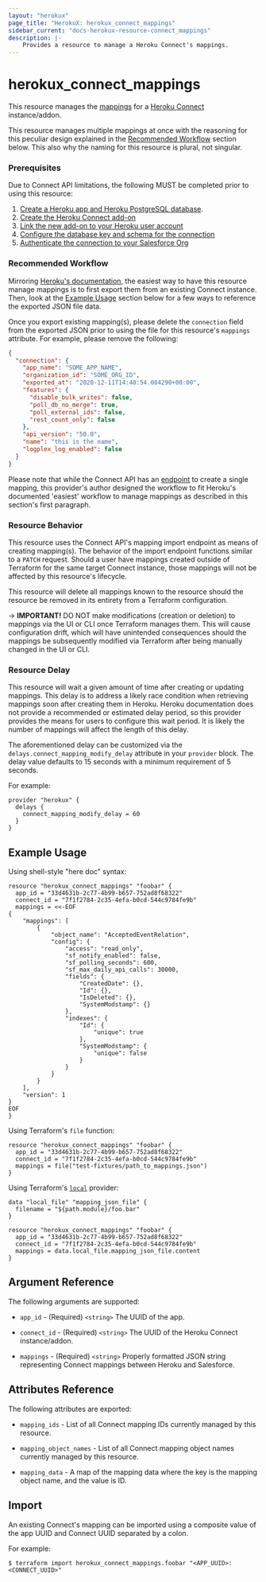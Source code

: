 ```yaml
---
layout: "herokux"
page_title: "HerokuX: herokux_connect_mappings"
sidebar_current: "docs-herokux-resource-connect_mappings"
description: |-
    Provides a resource to manage a Heroku Connect's mappings.
---
```


# herokux\_connect\_mappings

This resource manages the [mappings](https://devcenter.heroku.com/articles/heroku-connect#mapping-objects)
for a [Heroku Connect](https://devcenter.heroku.com/articles/heroku-connect) instance/addon.

This resource manages multiple mappings at once with the reasoning for this peculiar design explained in the
[Recommended Workflow](#recommended-workflow) section below. This also why the naming for this resource is plural,
not singular.

### Prerequisites

Due to Connect API limitations, the following MUST be completed prior to using this resource:

1. [Create a Heroku app and Heroku PostgreSQL database](https://devcenter.heroku.com/articles/heroku-connect-api#step-1-create-a-heroku-app-and-heroku-postgresql-database).
1. [Create the Heroku Connect add-on](https://devcenter.heroku.com/articles/heroku-connect-api#step-2-create-the-heroku-connect-add-on)
1. [Link the new add-on to your Heroku user account](https://devcenter.heroku.com/articles/heroku-connect-api#step-3-link-the-new-add-on-to-your-heroku-user-account)
1. [Configure the database key and schema for the connection](https://devcenter.heroku.com/articles/heroku-connect-api#step-4-configure-the-database-key-and-schema-for-the-connection)
1. [Authenticate the connection to your Salesforce Org](https://devcenter.heroku.com/articles/heroku-connect-api#step-5-authenticate-the-connection-to-your-salesforce-org)

### Recommended Workflow
Mirroring [Heroku's documentation](https://devcenter.heroku.com/articles/heroku-connect-api#step-6-import-a-mapping-configuration),
the easiest way to have this resource manage mappings is to first export them from an existing Connect instance.
Then, look at the [Example Usage](#example-usage) section below for a few ways to reference the exported JSON file data.

Once you export existing mapping(s), please delete the `connection` field from the exported JSON prior to using the file
for this resource's `mappings` attribute. For example, please remove the following:

```json
{
  "connection": {
    "app_name": "SOME_APP_NAME",
    "organization_id": "SOME_ORG_ID",
    "exported_at": "2020-12-11T14:40:54.084290+00:00",
    "features": {
      "disable_bulk_writes": false,
      "poll_db_no_merge": true,
      "poll_external_ids": false,
      "rest_count_only": false
    },
    "api_version": "50.0",
    "name": "this is the name",
    "logplex_log_enabled": false
  }
}
```

Please note that while the Connect API has an [endpoint](https://devcenter.heroku.com/articles/heroku-connect-api#create-a-new-mapping)
to create a single mapping, this provider's author designed the workflow to fit Heroku's documented 'easiest' workflow
to manage mappings as described in this section's first paragraph.

### Resource Behavior
This resource uses the Connect API's mapping import endpoint as means of creating mapping(s). The behavior of the import
endpoint functions similar to a `PATCH` request. Should a user have mappings created outside of Terraform
for the same target Connect instance, those mappings will not be affected by this resource's lifecycle.

This resource will delete all mappings known to the resource should the resource be removed in its entirety
from a Terraform configuration.

-> **IMPORTANT!**
DO NOT make modifications (creation or deletion) to mappings via the UI or CLI once Terraform manages them.
This will cause configuration drift, which will have unintended consequences should the mappings be subsequently modified
via Terraform after being manually changed in the UI or CLI.

### Resource Delay
This resource will wait a given amount of time after creating or updating mappings. This delay is to address a likely
race condition when retrieving mappings soon after creating them in Heroku. Heroku documentation does not provide
a recommended or estimated delay period, so this provider provides the means for users to configure this wait period.
It is likely the number of mappings will affect the length of this delay.

The aforementioned delay can be customized via the `delays.connect_mapping_modify_delay` attribute in your `provider` block.
The delay value defaults to 15 seconds with a minimum requirement of 5 seconds.

For example:

```hcl-terraform
provider "herokux" {
  delays {
    connect_mapping_modify_delay = 60
  }
}
```

## Example Usage

Using shell-style "here doc" syntax:

```hcl-terraform
resource "herokux_connect_mappings" "foobar" {
  app_id = "33d4631b-2c77-4b99-b657-752ad8f68322"
  connect_id = "7f1f2784-2c35-4efa-b0cd-544c9784fe9b"
  mappings = <<-EOF
{
    "mappings": [
        {
            "object_name": "AcceptedEventRelation",
            "config": {
                "access": "read_only",
                "sf_notify_enabled": false,
                "sf_polling_seconds": 600,
                "sf_max_daily_api_calls": 30000,
                "fields": {
                    "CreatedDate": {},
                    "Id": {},
                    "IsDeleted": {},
                    "SystemModstamp": {}
                },
                "indexes": {
                    "Id": {
                        "unique": true
                    },
                    "SystemModstamp": {
                        "unique": false
                    }
                }
            }
        }
    ],
    "version": 1
}
EOF
}
```

Using Terraform's `file` function:

```hcl-terraform
resource "herokux_connect_mappings" "foobar" {
  app_id = "33d4631b-2c77-4b99-b657-752ad8f68322"
  connect_id = "7f1f2784-2c35-4efa-b0cd-544c9784fe9b"
  mappings = file("test-fixtures/path_to_mappings.json")
}
```

Using Terraform's [`local`](https://registry.terraform.io/providers/hashicorp/local/latest/docs/data-sources/file)
provider:

```hcl-terraform
data "local_file" "mapping_json_file" {
  filename = "${path.module}/foo.bar"
}

resource "herokux_connect_mappings" "foobar" {
  app_id = "33d4631b-2c77-4b99-b657-752ad8f68322"
  connect_id = "7f1f2784-2c35-4efa-b0cd-544c9784fe9b"
  mappings = data.local_file.mapping_json_file.content
}
```

## Argument Reference

The following arguments are supported:

* `app_id` - (Required) `<string>` The UUID of the app.

* `connect_id` - (Required) `<string>` The UUID of the Heroku Connect instance/addon.

* `mappings` - (Required) `<string>` Properly formatted JSON string representing Connect mappings
between Heroku and Salesforce.

## Attributes Reference

The following attributes are exported:

* `mapping_ids` - List of all Connect mapping IDs currently managed by this resource.

* `mapping_object_names` - List of all Connect mapping object names currently managed by this resource.

* `mapping_data` - A map of the mapping data where the key is the mapping object name, and the value is ID.

## Import

An existing Connect's mapping can be imported using a composite value of the app UUID and Connect UUID
separated by a colon.

For example:

```shell script
$ terraform import herokux_connect_mappings.foobar "<APP_UUID>:<CONNECT_UUID>"
```